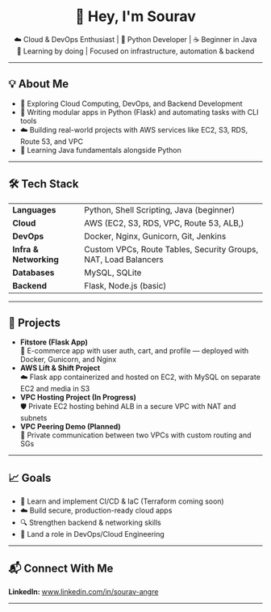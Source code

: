 <h1 align="center">👋 Hey, I'm Sourav</h1>

<p align="center">
  ☁️ Cloud & DevOps Enthusiast | 🐍 Python Developer | ☕ Beginner in Java <br>
  🔧 Learning by doing | Focused on infrastructure, automation & backend
</p>

---

<h2>💡 About Me</h2>

- 🚀 Exploring Cloud Computing, DevOps, and Backend Development
- 🐍 Writing modular apps in Python (Flask) and automating tasks with CLI tools
- ☁️ Building real-world projects with AWS services like EC2, S3, RDS, Route 53, and VPC
- 🌱 Learning Java fundamentals alongside Python

---

<h2>🛠️ Tech Stack</h2>

<table>
  <tr>
    <td><strong>Languages</strong></td>
    <td>Python, Shell Scripting, Java (beginner)</td>
  </tr>
  <tr>
    <td><strong>Cloud</strong></td>
    <td>AWS (EC2, S3, RDS, VPC, Route 53, ALB,)</td>
  </tr>
  <tr>
    <td><strong>DevOps</strong></td>
    <td>Docker, Nginx, Gunicorn, Git, Jenkins</td>
  </tr>
  <tr>
    <td><strong>Infra & Networking</strong></td>
    <td>Custom VPCs, Route Tables, Security Groups, NAT, Load Balancers</td>
  </tr>
  <tr>
    <td><strong>Databases</strong></td>
    <td>MySQL, SQLite</td>
  </tr>
  <tr>
    <td><strong>Backend</strong></td>
    <td>Flask, Node.js (basic)</td>
  </tr>
</table>

---

<h2>🚀 Projects</h2>

<ul>
  <li><strong>Fitstore (Flask App)</strong><br>
  🔐 E-commerce app with user auth, cart, and profile — deployed with Docker, Gunicorn, and Nginx</li>

  <li><strong>AWS Lift & Shift Project</strong><br>
  ☁️ Flask app containerized and hosted on EC2, with MySQL on separate EC2 and media in S3</li>

  <li><strong>VPC Hosting Project (In Progress)</strong><br>
  🛡️ Private EC2 hosting behind ALB in a secure VPC with NAT and subnets</li>

  <li><strong>VPC Peering Demo (Planned)</strong><br>
  🔗 Private communication between two VPCs with custom routing and SGs</li>
</ul>

---

<h2>📈 Goals</h2>

- 🧠 Learn and implement CI/CD & IaC (Terraform coming soon)
- ☁️ Build secure, production-ready cloud apps
- 🔍 Strengthen backend & networking skills
- 💼 Land a role in DevOps/Cloud Engineering

---

<h2>📬 Connect With Me</h2>

<p>
  <strong>LinkedIn: </strong>
  <a href="https://www.linkedin.com/in/sourav-angre" target="_blank" rel="noopener noreferrer">
    www.linkedin.com/in/sourav-angre
  </a>  
</p>


---

